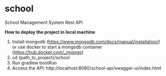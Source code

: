 # school
School Management System Rest API

**How to deploy the project in local machine**
1) Install mongodb (https://www.mongodb.com/docs/manual/installation/) or use docker to start a mongodb container (https://hub.docker.com/_/mongo)
2) cd {path_to_project}/school
3) Run gradlew bootRun 
4) Access the API: http://localhost:8080/school-api/swagger-ui/index.html
